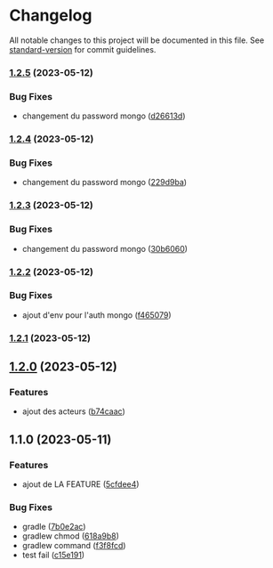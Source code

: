 # Changelog

All notable changes to this project will be documented in this file. See [standard-version](https://github.com/conventional-changelog/standard-version) for commit guidelines.

### [1.2.5](https://github.com/kilrasemifir/alg-demo-ci/compare/v1.2.4...v1.2.5) (2023-05-12)


### Bug Fixes

* changement du password mongo ([d26613d](https://github.com/kilrasemifir/alg-demo-ci/commit/d26613d7ebcb1befd304708e7263c04bbffeb7f9))

### [1.2.4](https://github.com/kilrasemifir/alg-demo-ci/compare/v1.2.3...v1.2.4) (2023-05-12)


### Bug Fixes

* changement du password mongo ([229d9ba](https://github.com/kilrasemifir/alg-demo-ci/commit/229d9ba49ba425216988a8474ff9eb2a1545bfc8))

### [1.2.3](https://github.com/kilrasemifir/alg-demo-ci/compare/v1.2.2...v1.2.3) (2023-05-12)


### Bug Fixes

* changement du password mongo ([30b6060](https://github.com/kilrasemifir/alg-demo-ci/commit/30b606011abcea905234d9d2186b535cd04b7abb))

### [1.2.2](https://github.com/kilrasemifir/alg-demo-ci/compare/v1.2.1...v1.2.2) (2023-05-12)


### Bug Fixes

* ajout d'env pour l'auth mongo ([f465079](https://github.com/kilrasemifir/alg-demo-ci/commit/f4650794c7f8a1055fd40eb0e907bba4cec6f3cd))

### [1.2.1](https://github.com/kilrasemifir/alg-demo-ci/compare/v1.2.0...v1.2.1) (2023-05-12)

## [1.2.0](https://github.com/kilrasemifir/alg-demo-ci/compare/v1.1.0...v1.2.0) (2023-05-12)


### Features

* ajout des acteurs ([b74caac](https://github.com/kilrasemifir/alg-demo-ci/commit/b74caaccf5bc2099b7c01117b670a5021218830e))

## 1.1.0 (2023-05-11)


### Features

* ajout de LA FEATURE ([5cfdee4](https://github.com/kilrasemifir/alg-demo-ci/commit/5cfdee4e5540a8fcfadc86d77f7168494641052b))


### Bug Fixes

* gradle ([7b0e2ac](https://github.com/kilrasemifir/alg-demo-ci/commit/7b0e2ac06ead2a580f25d4bb4bf8345e87061e90))
* gradlew chmod ([618a9b8](https://github.com/kilrasemifir/alg-demo-ci/commit/618a9b8e164bdb09aad9953142b52dd789d8f4f5))
* gradlew command ([f3f8fcd](https://github.com/kilrasemifir/alg-demo-ci/commit/f3f8fcda0d7757cea37d2ec8a8005f98980f1d34))
* test fail ([c15e191](https://github.com/kilrasemifir/alg-demo-ci/commit/c15e19138118e66a5a5672289f3c006a20ca5698))
